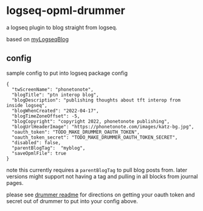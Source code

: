 # logseq-opml-drummer

a logseq plugin to blog straight from logseq.

based on [myLogseqBlog](https://github.com/scripting/myLogseqBlog)

## config

sample config to put into logseq package config

```
{
  "twScreenName": "phonetonote",
  "blogTitle": "ptn interop blog",
  "blogDescription": "publishing thoughts about tft interop from inside logseq",
  "blogWhenCreated": "2022-04-17",
  "blogTimeZoneOffset": -5,
  "blogCopyright": "copyright 2022, phonetonote publishing",
  "blogUrlHeaderImage": "https://phonetonote.com/images/katz-bg.jpg",
  "oauth_token": "TODO_MAKE_DRUMMER_OAUTH_TOKEN",
  "oauth_token_secret": "TODO_MAKE_DRUMMER_OAUTH_TOKEN_SECRET",
  "disabled": false,
  "parentBlogTag":  "myblog",
  "saveOpmlFile": true
}
```

note this currently requires a `parentBlogTag` to pull blog posts from. later versions might support not having a tag and pulling in all blocks from journal pages.

please see [drummer readme](https://github.com/scripting/myLogseqBlog/blob/main/README.md) for directions on getting your oauth token and secret out of drummer to put into your config above.

